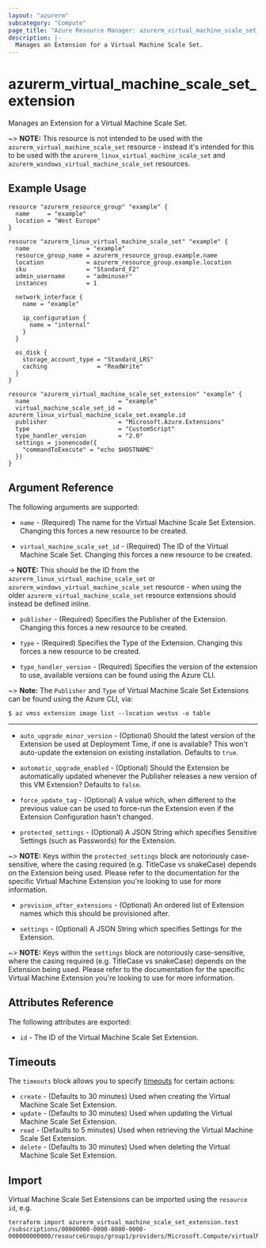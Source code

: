 ```yaml
---
layout: "azurerm"
subcategory: "Compute"
page_title: "Azure Resource Manager: azurerm_virtual_machine_scale_set_extension"
description: |-
  Manages an Extension for a Virtual Machine Scale Set.
---
```


# azurerm_virtual_machine_scale_set_extension

Manages an Extension for a Virtual Machine Scale Set.

~> **NOTE:** This resource is not intended to be used with the `azurerm_virtual_machine_scale_set` resource - instead it's intended for this to be used with the `azurerm_linux_virtual_machine_scale_set` and `azurerm_windows_virtual_machine_scale_set` resources.

## Example Usage

```hcl
resource "azurerm_resource_group" "example" {
  name     = "example"
  location = "West Europe"
}

resource "azurerm_linux_virtual_machine_scale_set" "example" {
  name                = "example"
  resource_group_name = azurerm_resource_group.example.name
  location            = azurerm_resource_group.example.location
  sku                 = "Standard_F2"
  admin_username      = "adminuser"
  instances           = 1

  network_interface {
    name = "example"

    ip_configuration {
      name = "internal"
    }
  }

  os_disk {
    storage_account_type = "Standard_LRS"
    caching              = "ReadWrite"
  }
}

resource "azurerm_virtual_machine_scale_set_extension" "example" {
  name                         = "example"
  virtual_machine_scale_set_id = azurerm_linux_virtual_machine_scale_set.example.id
  publisher                    = "Microsoft.Azure.Extensions"
  type                         = "CustomScript"
  type_handler_version         = "2.0"
  settings = jsonencode({
    "commandToExecute" = "echo $HOSTNAME"
  })
}
```

## Argument Reference

The following arguments are supported:

* `name` - (Required) The name for the Virtual Machine Scale Set Extension. Changing this forces a new resource to be created.

* `virtual_machine_scale_set_id` - (Required) The ID of the Virtual Machine Scale Set. Changing this forces a new resource to be created.

-> **NOTE:** This should be the ID from the `azurerm_linux_virtual_machine_scale_set` or `azurerm_windows_virtual_machine_scale_set` resource - when using the older `azurerm_virtual_machine_scale_set` resource extensions should instead be defined inline.

* `publisher` - (Required) Specifies the Publisher of the Extension. Changing this forces a new resource to be created.

* `type` - (Required) Specifies the Type of the Extension. Changing this forces a new resource to be created.

* `type_handler_version` - (Required) Specifies the version of the extension to use, available versions can be found using the Azure CLI.

~> **Note:** The `Publisher` and `Type` of Virtual Machine Scale Set Extensions can be found using the Azure CLI, via:

```shell
$ az vmss extension image list --location westus -o table
```

---

* `auto_upgrade_minor_version` - (Optional) Should the latest version of the Extension be used at Deployment Time, if one is available? This won't auto-update the extension on existing installation. Defaults to `true`.

* `automatic_upgrade_enabled` - (Optional) Should the Extension be automatically updated whenever the Publisher releases a new version of this VM Extension? Defaults to `false`.

* `force_update_tag` - (Optional) A value which, when different to the previous value can be used to force-run the Extension even if the Extension Configuration hasn't changed.

* `protected_settings` - (Optional) A JSON String which specifies Sensitive Settings (such as Passwords) for the Extension.

~> **NOTE:** Keys within the `protected_settings` block are notoriously case-sensitive, where the casing required (e.g. TitleCase vs snakeCase) depends on the Extension being used. Please refer to the documentation for the specific Virtual Machine Extension you're looking to use for more information.

* `provision_after_extensions` - (Optional) An ordered list of Extension names which this should be provisioned after.

* `settings` - (Optional) A JSON String which specifies Settings for the Extension.

~> **NOTE:** Keys within the `settings` block are notoriously case-sensitive, where the casing required (e.g. TitleCase vs snakeCase) depends on the Extension being used. Please refer to the documentation for the specific Virtual Machine Extension you're looking to use for more information.

## Attributes Reference

The following attributes are exported:

* `id` - The ID of the Virtual Machine Scale Set Extension.

## Timeouts

The `timeouts` block allows you to specify [timeouts](https://www.terraform.io/docs/configuration/resources.html#timeouts) for certain actions:

* `create` - (Defaults to 30 minutes) Used when creating the Virtual Machine Scale Set Extension.
* `update` - (Defaults to 30 minutes) Used when updating the Virtual Machine Scale Set Extension.
* `read` - (Defaults to 5 minutes) Used when retrieving the Virtual Machine Scale Set Extension.
* `delete` - (Defaults to 30 minutes) Used when deleting the Virtual Machine Scale Set Extension.

## Import

Virtual Machine Scale Set Extensions can be imported using the `resource id`, e.g.

```shell
terraform import azurerm_virtual_machine_scale_set_extension.test /subscriptions/00000000-0000-0000-0000-000000000000/resourceGroups/group1/providers/Microsoft.Compute/virtualMachineScaleSets/scaleSet1/extensions/extension1
```
